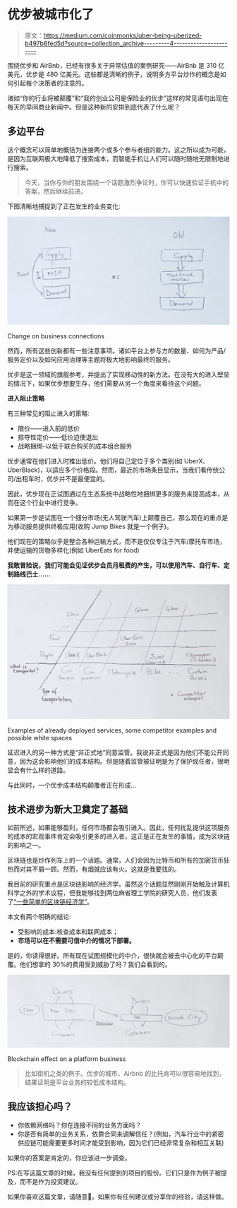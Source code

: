 # 优步被城市化了

> 原文：<https://medium.com/coinmonks/uber-being-uberized-b497b6fed5d?source=collection_archive---------4----------------------->

围绕优步和 AirBnb，已经有很多关于异常估值的案例研究——AirBnb 是 310 亿美元，优步是 480 亿美元。这些都是清晰的例子，说明多方平台炒作的概念是如何引起每个决策者的注意的。

诸如“你的行业将被颠覆”和“我的创业公司是保险业的优步”这样的常见语句出现在每天的早间商业新闻中。但是这种新的安排到底代表了什么呢？

## 多边平台

这个概念可以简单地概括为连接两个或多个参与者组的能力。这之所以成为可能，是因为互联网极大地降低了搜索成本，而智能手机让人们可以随时随地无限制地进行搜索。

> 今天，当你与你的朋友围绕一个话题激烈争论时，你可以快速验证手机中的答案，然后继续前进。

下图清晰地捕捉到了正在发生的业务变化:

![](img/5de63c498f3fa6c2d613d72648c94dbb.png)

Change on business connections

然而，所有这些创新都有一些注意事项。诸如平台上参与方的数量、如何为产品/服务定价以及如何应用治理等主题将极大地影响最终的服务。

优步是这一领域的旗舰参考，并提出了实现移动性的新方法。在没有大的进入壁垒的情况下，如果优步想要生存，他们需要从另一个角度来看待这个问题。

**进入阻止策略**

有三种常见的阻止进入的策略:

*   限价——进入前的低价
*   掠夺性定价——低价迫使退出
*   战略捆绑–以低于联合购买的成本组合服务

优步通常在他们进入时推出低价。他们将自己定位于多个类别(如 UberX、UberBlack)，以适应多个价格段。然而，最近的市场条目显示，当我们看传统公司/出租车时，优步并不是最便宜的。

因此，优步现在正试图通过在生态系统中战略性地捆绑更多的服务来提高成本，从而在这个行业中进行竞争。

如果第一步是试图在一个细分市场(无人驾驶汽车)上颠覆自己，那么现在的重点是为移动服务提供终极应用(收购 Jump Bikes 就是一个例子)。

他们现在的策略似乎是整合各种运输方式，而不是仅仅专注于汽车/摩托车市场，并使运输的货物多样化(例如 UberEats for food)

**我敢冒险说，我们可能会见证优步会员月租费的产生，可以使用汽车、自行车、定制路线巴士……**

![](img/7932e1496bad180c06cd8709dbd34f28.png)

Examples of already deployed services, some competitor examples and possible white spaces

延迟进入的另一种方式是“非正式地”同意监管。我说非正式是因为他们不能公开同意，因为这会影响他们的成本结构。但是随着监管被证明是为了保护现任者，很明显会有什么样的道路。

与此同时，一个优步成本结构颠覆者正在形成…

## 技术进步为新大卫奠定了基础

如前所述，如果能够盈利，任何市场都会吸引进入。因此，任何扰乱提供这项服务的成本的宏观事件肯定会吸引更多的进入者，这正是正在发生的事情，成为区块链的影响之一。

区块链也是炒作列车上的一个话题。通常，人们会因为比特币和所有的加密货币狂热而对其不屑一顾。然而，有烟就应该有火。这就是我要找的。

我目前的研究重点是区块链影响的经济学。虽然这个话题显然刚刚开始触及计算机科学之外的学术议程，但我能够找到两位麻省理工学院的研究人员，他们发表了[“一些简单的区块链经济学”](http://www.nber.org/papers/w22952)。

本文有两个明确的结论:

*   受影响的成本:核查成本和联网成本；
*   **市场可以在不需要可信中介的情况下部署。**

是的，你读得很好。所有现在试图规模化的中介，很快就会被去中心化的平台颠覆。他们想拿的 30%的费用受到威胁了吗？我们会看到的。

![](img/05734ac728133aaf2a5c4c26a84be311.png)

Blockchain effect on a platform business

> 比如街机之类的例子。优步的城市，Airbnb 的比托肯可以很容易地找到，结果证明是平台业务的较低成本结构。

## 我应该担心吗？

*   你依赖网络吗？你在连接不同的业务方面吗？
*   你是否有简单的业务关系，依靠合同来调解信任？(例如，汽车行业中的紧密供应链可能需要更多时间才能受到影响，因为它们已经非常复杂和相互关联)

如果你的答案是肯定的，你应该进一步调查。

PS:在写这篇文章的时候，我没有任何提到的项目的股份。它们只是作为例子被提及，而不是作为投资建议。

如果你喜欢这篇文章，请随意👏。如果你有任何建议或分享你的经验，请这样做。